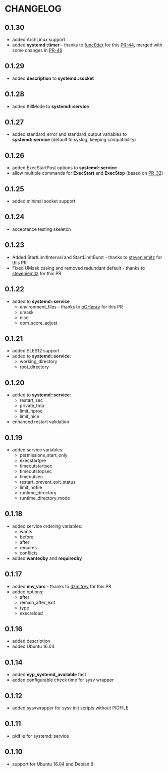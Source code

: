 # CHANGELOG

## 0.1.30

* added ArchLinux support
* added **systemd::timer** - thanks to [func0der](https://github.com/func0der) for this [PR-44](https://github.com/NTTCom-MS/eyp-systemd/pull/44), merged with some changes in [PR-46](https://github.com/NTTCom-MS/eyp-systemd/pull/46)

## 0.1.29

* added **description** to **systemd::socket**

## 0.1.28

* added KillMode to **systemd::service**

## 0.1.27

* added standard_error and standard_output variables to **systemd::service** (default to syslog, keeping compatibility)

## 0.1.26

* added ExecStartPost options to **systemd::service**
* allow multiple commands for **ExecStart** and **ExecStop** (based on [PR-32](https://github.com/NTTCom-MS/eyp-systemd/pull/32))

## 0.1.25

* added minimal socket support

## 0.1.24

* acceptance testing skeleton

## 0.1.23

* Added StartLimitInterval and StartLimitBurst - thanks to [steveniemitz](https://github.com/steveniemitz) for this PR
* Fixed UMask casing and removed redundant default - thanks to [steveniemitz](https://github.com/steveniemitz) for this PR

## 0.1.22

* added to **systemd::service**
  * environment_files - thanks to [oOHenry](https://github.com/oOHenry) for this PR
  * umask
  * nice
  * oom_score_adjust

## 0.1.21

* added SLES12 support
* added to **systemd::service**:
  * working_directory
  * root_directory

## 0.1.20

* added to **systemd::service**:
  * restart_sec
  * private_tmp
  * limit_nproc
  * limit_nice
* enhanced restart validation

## 0.1.19

* added service variables:
  * permissions_start_only
  * execstartpre
  * timeoutstartsec
  * timeoutstopsec
  * timeoutsec
  * restart_prevent_exit_status
  * limit_nofile
  * runtime_directory
  * runtime_directory_mode

## 0.1.18

* added service ordering variables:
  * wants
  * before
  * after
  * requires
  * conflicts
* added **wantedby** and **requiredby**

## 0.1.17

* added **env_vars** - thanks to [dzmitryv](https://github.com/dzmitryv) for this PR
* added options:
  * after
  * remain_after_exit
  * type
  * execreload

## 0.1.16

* added description
* added Ubuntu 16.04

## 0.1.14

* added **eyp_systemd_available** fact
* added configurable check time for sysv wrapper

## 0.1.12

* added sysvwrapper for sysv init scripts without PIDFILE

## 0.1.11

*  pidfile for systemd::service

## 0.1.10

* support for Ubuntu 16.04 and Debian 8
